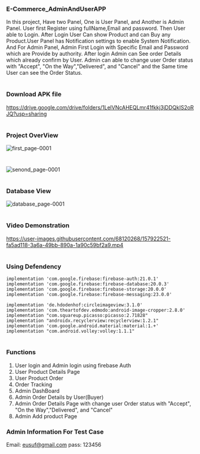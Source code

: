 ### E-Commerce_AdminAndUserAPP

In this project, Have two Panel, One is User Panel, and Another is Admin Panel. User first Register using fullName,Email and password. Then User able to Login. After Login User Can show Product and can Buy any Product.User Panel has Notification settings to enable System Notification.  And For Admin Panel, Admin First Login with Specific Email and Password which are Provide by authority. After login Admin can See order Details which already confirm by User. Admin can able to change user Order status with "Accept", "On the Way","Delivered", and "Cancel" and the Same time User can see the Order Status.
#

### Download APK file 
https://drive.google.com/drive/folders/1LelVNcAHEQLmr41fkkj3jDDQkIS2oRJQ?usp=sharing
#

### Project OverView

![first_page-0001](https://user-images.githubusercontent.com/68120268/157922076-21f4a967-8e4e-4dc2-8d9a-943fa0af10c0.jpg)
#
![senond_page-0001](https://user-images.githubusercontent.com/68120268/157922228-8fae70d2-c5c0-4793-a2d1-3d62b1c34009.jpg)

#

### Database View

![database_page-0001](https://user-images.githubusercontent.com/68120268/157922380-604a6b91-bf11-446a-b1e0-4de169799d6e.jpg)
#

### Video Demonstration

https://user-images.githubusercontent.com/68120268/157922521-fa5ad118-3a6a-49bb-890a-1a90c59bf2a9.mp4

#

### Using Defendency
    implementation 'com.google.firebase:firebase-auth:21.0.1'
    implementation 'com.google.firebase:firebase-database:20.0.3'
    implementation 'com.google.firebase:firebase-storage:20.0.0'
    implementation 'com.google.firebase:firebase-messaging:23.0.0'

    implementation 'de.hdodenhof:circleimageview:3.1.0'
    implementation 'com.theartofdev.edmodo:android-image-cropper:2.8.0'
    implementation "com.squareup.picasso:picasso:2.71828"
    implementation "androidx.recyclerview:recyclerview:1.2.1"
    implementation 'com.google.android.material:material:1.+'
    implementation "com.android.volley:volley:1.1.1"

#

### Functions

 1. User login and Admin login using firebase Auth 
 2. User Product Details Page
 3. User Product Order
 4. Order Tracking
 5. Admin DashBoard
 6. Admin Order Details by User(Buyer)
 7. Admin Order Details Page with change user Order status with "Accept", "On the Way","Delivered", and "Cancel"
 8. Admin Add product Page

### Admin Information For Test Case
 Email: eusuf@gmail.com
 pass: 123456

#
 
